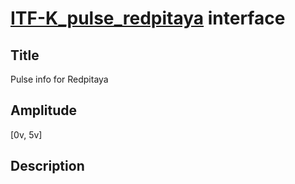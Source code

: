# [ITF-K_pulse_redpitaya]()  interface

## Title
Pulse info for Redpitaya

## Amplitude
[0v, 5v]

## Description
